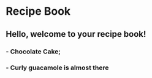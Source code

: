 # Recipe Book

## Hello, welcome to your recipe book! 
 ### - Chocolate Cake;
 ### - Curly guacamole is almost there

